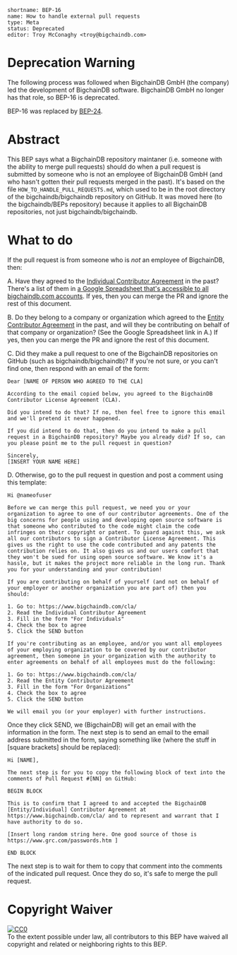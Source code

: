 ```
shortname: BEP-16
name: How to handle external pull requests
type: Meta
status: Deprecated
editor: Troy McConaghy <troy@bigchaindb.com>
```

# Deprecation Warning

The following process was followed when BigchainDB GmbH (the company) led the development of BigchainDB software. BigchainDB GmbH no longer has that role, so BEP-16 is deprecated.

BEP-16 was replaced by [BEP-24](../24).

# Abstract

This BEP says what a BigchainDB repository maintaner (i.e. someone with the ability to merge pull requests) should do when a pull request is submitted by someone who is not an employee of BigchainDB GmbH (and who hasn't gotten their pull requests merged in the past). It's based on the file `HOW_TO_HANDLE_PULL_REQUESTS.md`, which used to be in the root directory of the bigchaindb/bigchaindb repository on GitHub. It was moved here (to the bigchaindb/BEPs repository) because it applies to all BigchainDB repositories, not just bigchaindb/bigchaindb.

# What to do

If the pull request is from someone who is _not_ an employee of BigchainDB, then:

A. Have they agreed to the [Individual Contributor Agreement](https://www.bigchaindb.com/cla/individual/) in the past? There's a list of them in [a Google Spreadsheet that's accessible to all bigchaindb.com accounts](https://docs.google.com/spreadsheets/d/1VhekO6lgk1ZPx8dSjriucy4UinaU9pIdPQ5JXKcbD_Y/edit?usp=sharing). If yes, then you can merge the PR and ignore the rest of this document.

B. Do they belong to a company or organization which agreed to the [Entity Contributor Agreement](https://www.bigchaindb.com/cla/entity/) in the past, and will they be contributing on behalf of that company or organization? (See the Google Spreadsheet link in A.) If yes, then you can merge the PR and ignore the rest of this document.

C. Did they make a pull request to one of the BigchainDB repositories on GitHub (such as bigchaindb/bigchaindb)? If you're not sure, or you can't find one, then respond with an email of the form:

```
Dear [NAME OF PERSON WHO AGREED TO THE CLA]

According to the email copied below, you agreed to the BigchainDB Contributor License Agreement (CLA).

Did you intend to do that? If no, then feel free to ignore this email and we'll pretend it never happened.

If you did intend to do that, then do you intend to make a pull request in a BigchainDB repository? Maybe you already did? If so, can you please point me to the pull request in question?

Sincerely,
[INSERT YOUR NAME HERE]
```

D. Otherwise, go to the pull request in question and post a comment using this template:

```
Hi @nameofuser

Before we can merge this pull request, we need you or your organization to agree to one of our contributor agreements. One of the big concerns for people using and developing open source software is that someone who contributed to the code might claim the code infringes on their copyright or patent. To guard against this, we ask all our contributors to sign a Contributor License Agreement. This gives us the right to use the code contributed and any patents the contribution relies on. It also gives us and our users comfort that they won't be sued for using open source software. We know it's a hassle, but it makes the project more reliable in the long run. Thank you for your understanding and your contribution!

If you are contributing on behalf of yourself (and not on behalf of your employer or another organization you are part of) then you should:

1. Go to: https://www.bigchaindb.com/cla/
2. Read the Individual Contributor Agreement
3. Fill in the form "For Individuals"
4. Check the box to agree
5. Click the SEND button

If you're contributing as an employee, and/or you want all employees of your employing organization to be covered by our contributor agreement, then someone in your organization with the authority to enter agreements on behalf of all employees must do the following:

1. Go to: https://www.bigchaindb.com/cla/
2. Read the Entity Contributor Agreement
3. Fill in the form "For Organizations”
4. Check the box to agree
5. Click the SEND button

We will email you (or your employer) with further instructions.
```

Once they click SEND, we (BigchainDB) will get an email with the information in the form. The next step is to send an email to the email address submitted in the form, saying something like (where the stuff in [square brackets] should be replaced):

```
Hi [NAME],

The next step is for you to copy the following block of text into the comments of Pull Request #[NN] on GitHub:

BEGIN BLOCK

This is to confirm that I agreed to and accepted the BigchainDB [Entity/Individual] Contributor Agreement at https://www.bigchaindb.com/cla/ and to represent and warrant that I have authority to do so.

[Insert long random string here. One good source of those is https://www.grc.com/passwords.htm ]

END BLOCK
```

The next step is to wait for them to copy that comment into the comments of the indicated pull request. Once they do so, it's safe to merge the pull request.

# Copyright Waiver

<p xmlns:dct="http://purl.org/dc/terms/">
  <a rel="license"
     href="http://creativecommons.org/publicdomain/zero/1.0/">
    <img src="http://i.creativecommons.org/p/zero/1.0/88x31.png" style="border-style: none;" alt="CC0" />
  </a>
  <br />
  To the extent possible under law, all contributors to this BEP
  have waived all copyright and related or neighboring rights to this BEP.
</p>
